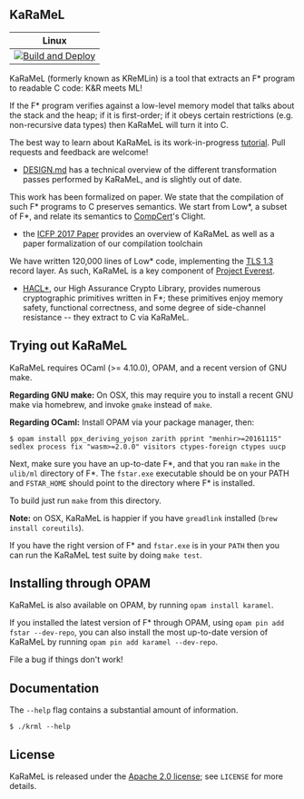 KaRaMeL
-------

| Linux  |
|---------|
| [![Build and Deploy](https://github.com/FStarLang/karamel/actions/workflows/linux-x64-hierarchic.yaml/badge.svg)](https://github.com/FStarLang/karamel/actions/workflows/linux-x64-hierarchic.yaml) |

KaRaMeL (formerly known as KReMLin) is a tool that extracts an F\* program to
readable C code: K&R meets ML!

If the F\* program verifies against a low-level memory model that talks about
the stack and the heap; if it is first-order; if it obeys certain restrictions
(e.g. non-recursive data types) then KaRaMeL will turn it into C.

The best way to learn about KaRaMeL is its work-in-progress
[tutorial](https://fstarlang.github.io/lowstar/html/). Pull requests and
feedback are welcome!

- [DESIGN.md](DESIGN.md) has a technical overview of the different
  transformation passes performed by KaRaMeL, and is slightly out of date.

This work has been formalized on paper. We state that the compilation of
such F\* programs to C preserves semantics. We start from Low\*, a subset of
F\*, and relate its semantics to [CompCert](http://compcert.inria.fr/)'s Clight.
- the [ICFP 2017 Paper] provides an overview of KaRaMeL as well
  as a paper formalization of our compilation toolchain

We have written 120,000 lines of Low\* code, implementing the [TLS
1.3](https://tlswg.github.io/tls13-spec/) record layer. As such, KaRaMeL is a
key component of [Project Everest](https://project-everest.github.io/).
- [HACL\*], our High Assurance Crypto Library, provides numerous cryptographic
  primitives written in F\*; these primitives enjoy memory safety, functional
  correctness, and some degree of side-channel resistance -- they extract to C
  via KaRaMeL.

[ML Workshop Paper]: https://jonathan.protzenko.fr/papers/ml16.pdf
[HACL\*]: https://github.com/hacl-star/hacl-star
[ICFP 2017 Paper]: https://arxiv.org/abs/1703.00053

## Trying out KaRaMeL

KaRaMeL requires OCaml (>= 4.10.0), OPAM, and a recent version of GNU make.

**Regarding GNU make:** On OSX, this may require you to install a recent GNU
make via homebrew, and invoke `gmake` instead of `make`.

**Regarding OCaml:** Install OPAM via your package manager, then:

`$ opam install ppx_deriving_yojson zarith pprint "menhir>=20161115" sedlex process fix "wasm>=2.0.0" visitors ctypes-foreign ctypes uucp`

Next, make sure you have an up-to-date F\*, and that you ran `make` in the
`ulib/ml` directory of F\*. The `fstar.exe` executable should be on your PATH
and `FSTAR_HOME` should point to the directory where F\* is installed.

To build just run `make` from this directory.

**Note:** on OSX, KaRaMeL is happier if you have `greadlink` installed (`brew
install coreutils`).

If you have the right version of F\* and `fstar.exe` is in your `PATH` then you
can run the KaRaMeL test suite by doing `make test`.

## Installing through OPAM

KaRaMeL is also available on OPAM, by running `opam install karamel`.

If you installed the latest version of F\* through OPAM, using `opam pin add fstar --dev-repo`,
you can also install the most up-to-date version of KaRaMeL by running `opam pin add karamel --dev-repo`.

File a bug if things don't work!

## Documentation

The `--help` flag contains a substantial amount of information.

```
$ ./krml --help
```

## License

KaRaMeL is released under the [Apache 2.0 license]; see `LICENSE` for more details.

[Apache 2.0 license]: https://www.apache.org/licenses/LICENSE-2.0
